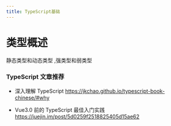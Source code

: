 ```yaml
---
title: TypeScript基础
---
```


# 类型概述

静态类型和动态类型 ,强类型和弱类型

### TypeScript 文章推荐

- 深入理解 TypeScript <https://jkchao.github.io/typescript-book-chinese/#why>

- Vue3.0 前的 TypeScript 最佳入门实践<https://juejin.im/post/5d0259f2518825405d15ae62>
